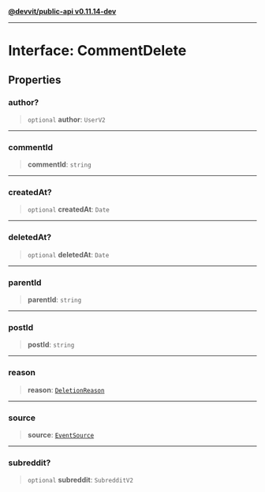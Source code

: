 [**@devvit/public-api v0.11.14-dev**](../../../../README.md)

---

# Interface: CommentDelete

## Properties

<a id="author"></a>

### author?

> `optional` **author**: `UserV2`

---

<a id="commentid"></a>

### commentId

> **commentId**: `string`

---

<a id="createdat"></a>

### createdAt?

> `optional` **createdAt**: `Date`

---

<a id="deletedat"></a>

### deletedAt?

> `optional` **deletedAt**: `Date`

---

<a id="parentid"></a>

### parentId

> **parentId**: `string`

---

<a id="postid"></a>

### postId

> **postId**: `string`

---

<a id="reason"></a>

### reason

> **reason**: [`DeletionReason`](../../../../enumerations/DeletionReason.md)

---

<a id="source"></a>

### source

> **source**: [`EventSource`](../../../../enumerations/EventSource.md)

---

<a id="subreddit"></a>

### subreddit?

> `optional` **subreddit**: `SubredditV2`
